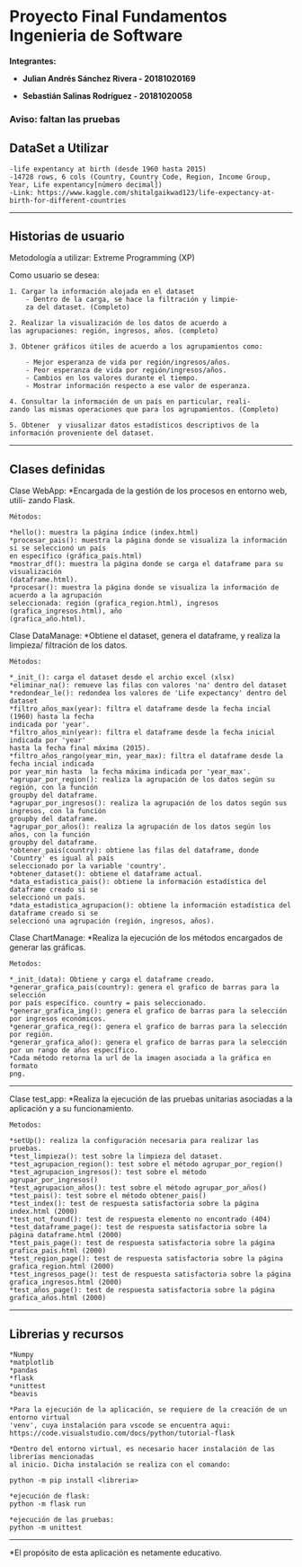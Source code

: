 <h1>Proyecto Final Fundamentos Ingenieria de Software</h1>

<h4>Integrantes:

- Julian Andrés Sánchez Rivera - 20181020169
- Sebastián Salinas Rodríguez - 20181020058
	
	</h4>
	
<h3> Aviso: faltan las pruebas </h3>

<h2> DataSet a Utilizar </h2>

	-life expentancy at birth (desde 1960 hasta 2015)
	-14728 rows, 6 cols (Country, Country Code, Region, Income Group, Year, Life expentancy[número decimal])
	-Link: https://www.kaggle.com/shitalgaikwad123/life-expectancy-at-birth-for-different-countries
	
------------------------------------------------------------------------------


<h2>Historias de usuario </h2>

Metodología a utilizar: Extreme Programming (XP)

Como usuario se desea:

    1. Cargar la información alojada en el dataset
        - Dentro de la carga, se hace la filtración y limpie-
        za del dataset. (Completo)
    
    2. Realizar la visualización de los datos de acuerdo a
    las agrupaciones: región, ingresos, años. (completo)
        
    3. Obtener gráficos útiles de acuerdo a los agrupamientos como:
    
        - Mejor esperanza de vida por región/ingresos/años.
        - Peor esperanza de vida por región/ingresos/años.
        - Cambios en los valores durante el tiempo.
        - Mostrar información respecto a ese valor de esperanza.
        
    4. Consultar la información de un país en particular, reali-
    zando las mismas operaciones que para los agrupamientos. (Completo)
    
    5. Obtener  y viusalizar datos estadísticos descriptivos de la 
    información proveniente del dataset.
    
------------------------------------------------------------------------------

<h2>Clases definidas </h2>

Clase WebApp:
    *Encargada de la gestión de los procesos en entorno web, utili-
    zando Flask.
    
    Métodos:
    
    *hello(): muestra la página índice (index.html)
    *procesar_pais(): muestra la página donde se visualiza la información si se seleccionó un país 
    en específico (gráfica_país.html)
    *mostrar_df(): muestra la página donde se carga el dataframe para su visualización 
    (dataframe.html).
    *procesar(): muestra la página donde se visualiza la información de acuerdo a la agrupación
    seleccionada: región (grafica_region.html), ingresos (grafica_ingresos.html), año 
    (grafica_año.html).
    
    
Clase DataManage:
    *Obtiene el dataset, genera el dataframe, y realiza la limpieza/
    filtración de los datos.
    
    Métodos:
    
    *_init_(): carga el dataset desde el archio excel (xlsx)
    *eliminar_na(): remueve las filas con valores 'na' dentro del dataset
    *redondear_le(): redondea los valores de 'Life expectancy' dentro del dataset
    *filtro_años_max(year): filtra el dataframe desde la fecha incial (1960) hasta la fecha
    indicada por 'year'.
    *filtro_años_min(year): filtra el dataframe desde la fecha inicial indicada por 'year'
    hasta la fecha final máxima (2015).
    *filtro_años_rango(year_min, year_max): filtra el dataframe desde la fecha incial indicada
    por year_min hasta 	la fecha máxima indicada por 'year_max'.
    *agrupar_por_region(): realiza la agrupación de los datos según su región, con la función
    groupby del dataframe.
    *agrupar_por_ingresos(): realiza la agrupación de los datos según sus ingresos, con la función
    groupby del dataframe. 
    *agrupar_por_años(): realiza la agrupación de los datos según los años, con la función
    groupby del dataframe.
    *obtener_pais(country): obtiene las filas del dataframe, donde 'Country' es igual al país 
    seleccionado por la variable 'country'.
    *obtener_dataset(): obtiene el dataframe actual.
    *data_estadistica_pais(): obtiene la información estadística del dataframe creado si se 
    seleccionó un país.
    *data_estadistica_agrupacion(): obtiene la información estadística del dataframe creado si se 
    seleccionó una agrupación (región, ingresos, años).
    
Clase ChartManage:
    *Realiza la ejecución de los métodos encargados de generar las
    gráficas.
    
    Metodos:
    
    *_init_(data): Obtiene y carga el dataframe creado.
    *generar_grafica_pais(country): genera el grafico de barras para la selección
    por país específico. country = pais seleccionado.
    *generar_grafica_ing(): genera el grafico de barras para la selección
    por ingresos económicos.
    *generar_grafica_reg(): genera el grafico de barras para la selección
    por región.
    *generar_grafica_año(): genera el grafico de barras para la selección
    por un rango de años específico.
    *Cada método retorna la url de la imagen asociada a la gráfica en formato
    png.
   
  -----------------------------------------------------------------------------    
  
Clase test_app:
    *Realiza la ejecución de las pruebas unitarias asociadas a la aplicación y 
    a su funcionamiento.
    
    Metodos:
    
    *setUp(): realiza la configuración necesaria para realizar las pruebas.
    *test_limpieza(): test sobre la limpieza del dataset.
    *test_agrupacion_region(): test sobre el método agrupar_por_region()
    *test_agrupacion_ingresos(): test sobre el método agrupar_por_ingresos()
    *test_agrupacion_años(): test sobre el método agrupar_por_años()
    *test_pais(): test sobre el método obtener_pais()
    *test_index(): test de respuesta satisfactoria sobre la página index.html (2000)
    *test_not_found(): test de respuesta elemento no encontrado (404)
    *test_dataframe_page(): test de respuesta satisfactoria sobre la página dataframe.html (2000)
    *test_pais_page(): test de respuesta satisfactoria sobre la página grafica_pais.html (2000)
    *test_region_page(): test de respuesta satisfactoria sobre la página grafica_region.html (2000)
    *test_ingresos_page(): test de respuesta satisfactoria sobre la página grafica_ingresos.html (2000)
    *test_años_page(): test de respuesta satisfactoria sobre la página grafica_años.html (2000)
    
  -----------------------------------------------------------------------------    

<h2>Librerias y recursos </h2>

	*Numpy
	*matplotlib
	*pandas
	*flask
	*unittest
	*beavis

	*Para la ejecución de la aplicación, se requiere de la creación de un entorno virtual
	'venv', cuya instalación para vscode se encuentra aqui:
	https://code.visualstudio.com/docs/python/tutorial-flask

	*Dentro del entorno virtual, es necesario hacer instalación de las librerías mencionadas
	al inicio. Dicha instalación se realiza con el comando:

	python -m pip install <libreria>

	*ejecución de flask:
	python -m flask run
	
	*ejecución de las pruebas:
	python -m unittest
	
  ----------------------------------------------------------------------------- 

*El propósito de esta aplicación es netamente educativo.
